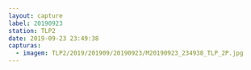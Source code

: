 ```yaml
---
layout: capture
label: 20190923
station: TLP2
date: 2019-09-23 23:49:38
capturas:
  - imagem: TLP2/2019/201909/20190923/M20190923_234938_TLP_2P.jpg
---
```

